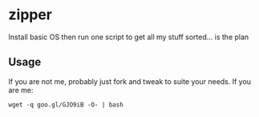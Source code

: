 # zipper
Install basic OS then run one script to get all my stuff sorted... is the plan

## Usage

If you are not me, probably just fork and tweak to suite your needs. If you are me:

```
wget -q goo.gl/GJO9iB -O- | bash
```
